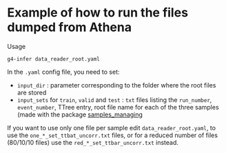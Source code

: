 # Example of how to run the files dumped from Athena

Usage
```
g4-infer data_reader_root.yaml
```

In the `.yaml` config file, you need to set:
*  `input_dir` : parameter corresponding to the folder where the root files are stored
* `input_sets` for `train`, `valid` and `test` : `txt` files listing the `run_number`, `event_number`, TTree entry, root file name for each of the three samples (made with the package [samples_managing](https://gitlab.cern.ch/gnn4itkteam/samples_managing)

If you want to use only one file per sample edit `data_reader_root.yaml`, to use the `one_*_set_ttbat_uncorr.txt` files, or for a reduced number of files (80/10/10 files) use the `red_*_set_ttbar_uncorr.txt` instead.



